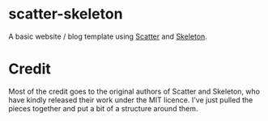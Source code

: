 # scatter-skeleton
A basic website / blog template using [Scatter](https://github.com/lordbenjamin/scatter) and [Skeleton](https://github.com/dhg/Skeleton).

# Credit
Most of the credit goes to the original authors of Scatter and Skeleton, who have kindly released their work under the MIT licence. I've just pulled the pieces together and put a bit of a structure around them.